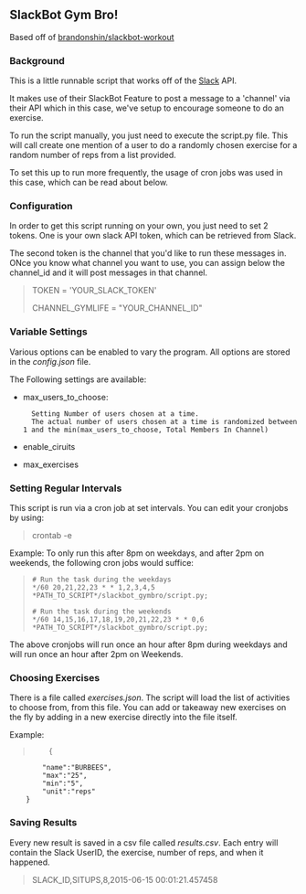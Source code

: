 ## SlackBot Gym Bro! 
Based off of [brandonshin/slackbot-workout](https://github.com/brandonshin/slackbot-workout/blob/master/slackbotExercise.py)

### Background
This is a little runnable script that works off of the [Slack](https://slack.com/) API. 

It makes use of their SlackBot Feature to post a message to a 'channel' via their API which in this case, we've setup to encourage someone to do an exercise.

To run the script manually, you just need to execute the script.py file. This will call create one mention of a user to do a randomly chosen exercise for a random number of reps from a list provided.

To set this up to run more frequently, the usage of cron jobs was used in this case, which can be read about below.

### Configuration
In order to get this script running on your own, you just need to set 2 tokens. One is your own slack API token, which can be retrieved from Slack. 

The second token is the channel that you'd like to run these messages in. ONce you know what channel you want to use, you can assign below the channel_id and it will post messages in that channel.

>   TOKEN                = 'YOUR_SLACK_TOKEN'
>   
>   CHANNEL_GYMLIFE      = "YOUR_CHANNEL_ID"


### Variable Settings
Various options can be enabled to vary the program. All options are stored in the *config.json* file. 

The Following settings are available:

* max_users_to_choose:

        Setting Number of users chosen at a time.
        The actual number of users chosen at a time is randomized between 1 and the min(max_users_to_choose, Total Members In Channel)

* enable_ciruits
* max_exercises

### Setting Regular Intervals
This script is run via a cron job at set intervals. 
You can edit your cronjobs by using:
> crontab -e

Example:
To only run this after 8pm on weekdays, and after 2pm on weekends, the following cron jobs would suffice:
>     # Run the task during the weekdays
>     */60 20,21,22,23 * * 1,2,3,4,5 *PATH_TO_SCRIPT*/slackbot_gymbro/script.py;
>     
>     # Run the task during the weekends
>     */60 14,15,16,17,18,19,20,21,22,23 * * 0,6 *PATH_TO_SCRIPT*/slackbot_gymbro/script.py;

The above cronjobs will run once an hour after 8pm during weekdays and will run once an hour after 2pm on Weekends.

### Choosing Exercises
There is a file called *exercises.json*. The script will load the list of activities to choose from, from this file. You can add or takeaway new exercises on the fly by adding in a new exercise directly into the file itself.

Example:
>         {
            "name":"BURBEES",
            "max":"25",
            "min":"5",
            "unit":"reps"
        }

### Saving Results
Every new result is saved in a csv file called *results.csv*. Each entry will contain the Slack UserID, the exercise, number of reps, and when it happened. 
>    SLACK_ID,SITUPS,8,2015-06-15 00:01:21.457458